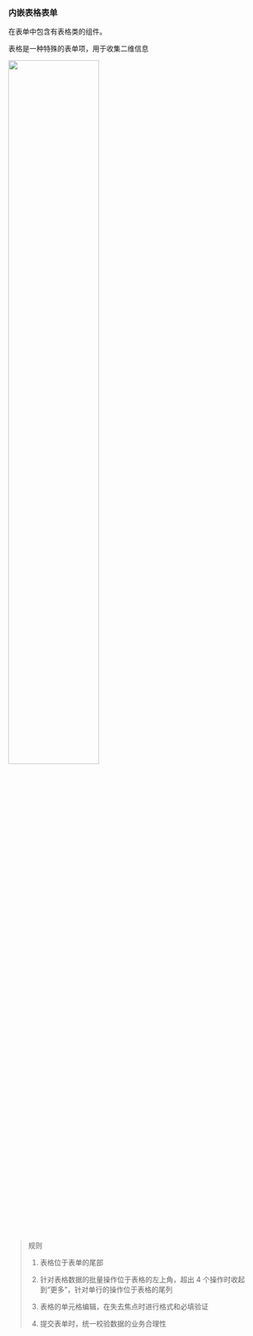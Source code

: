 ### 内嵌表格表单

在表单中包含有表格类的组件。

表格是一种特殊的表单项，用于收集二维信息

<img src="/hiui/static/img/templates/form8.png" width="60%"/>

> 规则
>
> 1. 表格位于表单的尾部
>
> 2. 针对表格数据的批量操作位于表格的左上角，超出 4 个操作时收起到“更多”，针对单行的操作位于表格的尾列
>
> 3. 表格的单元格编辑，在失去焦点时进行格式和必填验证
>
> 4. 提交表单时，统一校验数据的业务合理性
